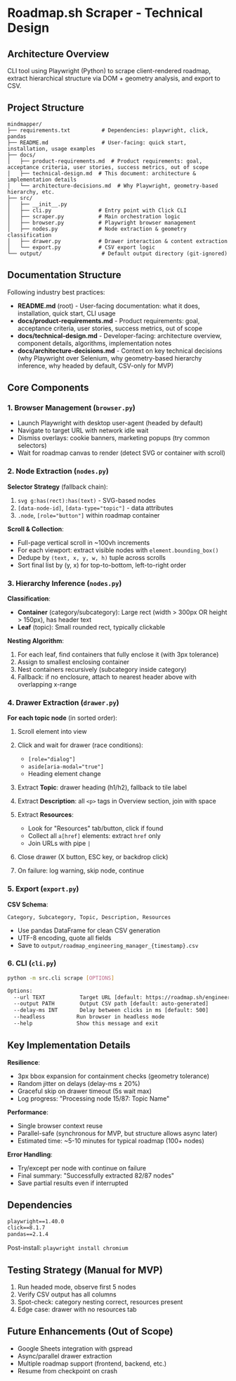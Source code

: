 # Roadmap.sh Scraper - Technical Design

## Architecture Overview

CLI tool using Playwright (Python) to scrape client-rendered roadmap, extract hierarchical structure via DOM + geometry analysis, and export to CSV.

## Project Structure

```
mindmapper/
├── requirements.txt          # Dependencies: playwright, click, pandas
├── README.md                 # User-facing: quick start, installation, usage examples
├── docs/
│   ├── product-requirements.md  # Product requirements: goal, acceptance criteria, user stories, success metrics, out of scope
│   ├── technical-design.md  # This document: architecture & implementation details
│   └── architecture-decisions.md  # Why Playwright, geometry-based hierarchy, etc.
├── src/
│   ├── __init__.py
│   ├── cli.py               # Entry point with Click CLI
│   ├── scraper.py           # Main orchestration logic
│   ├── browser.py           # Playwright browser management
│   ├── nodes.py             # Node extraction & geometry classification
│   ├── drawer.py            # Drawer interaction & content extraction
│   └── export.py            # CSV export logic
└── output/                   # Default output directory (git-ignored)
```

## Documentation Structure

Following industry best practices:

- **README.md** (root) - User-facing documentation: what it does, installation, quick start, CLI usage
- **docs/product-requirements.md** - Product requirements: goal, acceptance criteria, user stories, success metrics, out of scope
- **docs/technical-design.md** - Developer-facing: architecture overview, component details, algorithms, implementation notes
- **docs/architecture-decisions.md** - Context on key technical decisions (why Playwright over Selenium, why geometry-based hierarchy inference, why headed by default, CSV-only for MVP)

## Core Components

### 1. Browser Management (`browser.py`)

- Launch Playwright with desktop user-agent (headed by default)
- Navigate to target URL with network idle wait
- Dismiss overlays: cookie banners, marketing popups (try common selectors)
- Wait for roadmap canvas to render (detect SVG or container with scroll)

### 2. Node Extraction (`nodes.py`)

**Selector Strategy** (fallback chain):

1. `svg g:has(rect):has(text)` - SVG-based nodes
2. `[data-node-id]`, `[data-type="topic"]` - data attributes
3. `.node`, `[role="button"]` within roadmap container

**Scroll & Collection**:

- Full-page vertical scroll in ~100vh increments
- For each viewport: extract visible nodes with `element.bounding_box()`
- Dedupe by `(text, x, y, w, h)` tuple across scrolls
- Sort final list by (y, x) for top-to-bottom, left-to-right order

### 3. Hierarchy Inference (`nodes.py`)

**Classification**:

- **Container** (category/subcategory): Large rect (width > 300px OR height > 150px), has header text
- **Leaf** (topic): Small rounded rect, typically clickable

**Nesting Algorithm**:

1. For each leaf, find containers that fully enclose it (with 3px tolerance)
2. Assign to smallest enclosing container
3. Nest containers recursively (subcategory inside category)
4. Fallback: if no enclosure, attach to nearest header above with overlapping x-range

### 4. Drawer Extraction (`drawer.py`)

**For each topic node** (in sorted order):

1. Scroll element into view
2. Click and wait for drawer (race conditions):

   - `[role="dialog"]`
   - `aside[aria-modal="true"]`
   - Heading element change

3. Extract **Topic**: drawer heading (h1/h2), fallback to tile label
4. Extract **Description**: all `<p>` tags in Overview section, join with space
5. Extract **Resources**:

   - Look for "Resources" tab/button, click if found
   - Collect all `a[href]` elements: extract `href` only
   - Join URLs with pipe `|`

6. Close drawer (X button, ESC key, or backdrop click)
7. On failure: log warning, skip node, continue

### 5. Export (`export.py`)

**CSV Schema**:

```
Category, Subcategory, Topic, Description, Resources
```

- Use pandas DataFrame for clean CSV generation
- UTF-8 encoding, quote all fields
- Save to `output/roadmap_engineering_manager_{timestamp}.csv`

### 6. CLI (`cli.py`)

```bash
python -m src.cli scrape [OPTIONS]

Options:
  --url TEXT           Target URL [default: https://roadmap.sh/engineering-manager]
  --output PATH        Output CSV path [default: auto-generated]
  --delay-ms INT       Delay between clicks in ms [default: 500]
  --headless          Run browser in headless mode
  --help              Show this message and exit
```

## Key Implementation Details

**Resilience**:

- 3px bbox expansion for containment checks (geometry tolerance)
- Random jitter on delays (delay-ms ± 20%)
- Graceful skip on drawer timeout (5s wait max)
- Log progress: "Processing node 15/87: Topic Name"

**Performance**:

- Single browser context reuse
- Parallel-safe (synchronous for MVP, but structure allows async later)
- Estimated time: ~5-10 minutes for typical roadmap (100+ nodes)

**Error Handling**:

- Try/except per node with continue on failure
- Final summary: "Successfully extracted 82/87 nodes"
- Save partial results even if interrupted

## Dependencies

```txt
playwright==1.40.0
click==8.1.7
pandas==2.1.4
```

Post-install: `playwright install chromium`

## Testing Strategy (Manual for MVP)

1. Run headed mode, observe first 5 nodes
2. Verify CSV output has all columns
3. Spot-check: category nesting correct, resources present
4. Edge case: drawer with no resources tab

## Future Enhancements (Out of Scope)

- Google Sheets integration with gspread
- Async/parallel drawer extraction
- Multiple roadmap support (frontend, backend, etc.)
- Resume from checkpoint on crash
